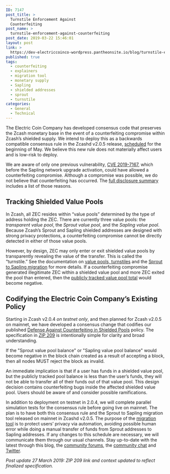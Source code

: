 ```yaml
---
ID: 7147
post_title: >
  Turnstile Enforcement Against
  Counterfeiting
post_name: >
  turnstile-enforcement-against-counterfeiting
post_date: 2019-03-22 15:46:01
layout: post
link: >
  https://dev-electriccoinco-wordpress.pantheonsite.io/blog/turnstile-enforcement-against-counterfeiting/
published: true
tags:
  - counterfeiting
  - explainers
  - migration tool
  - monetary supply
  - Sapling
  - shielded addresses
  - sprout
  - turnstile
categories:
  - General
  - Technical
---
```

<!-- wp:paragraph -->
<p>The Electric Coin Company has developed consensus code that preserves the Zcash monetary base in the event of a counterfeiting compromise within Zcash’s shielded supply. We intend to deploy this as a backwards compatible consensus rule in the Zcashd v2.0.5 release, <a href="https://z.cash/support/schedule/">scheduled</a> for the beginning of May. We believe this new rule does not materially affect users and is low-risk to deploy.<br /></p>
<!-- /wp:paragraph -->
<!-- wp:paragraph -->
<p>We are aware of only one previous vulnerability, <a href="https://z.cash/blog/zcash-counterfeiting-vulnerability-successfully-remediated/">CVE 2019-7167</a>, which before the Sapling network upgrade activation, could have allowed a counterfeiting compromise. Although a compromise was possible, we do not believe that counterfeiting has occurred. The <a href="https://z.cash/blog/zcash-counterfeiting-vulnerability-successfully-remediated/#summary">full disclosure summary</a> includes a list of those reasons.</p>
<!-- /wp:paragraph -->
<!-- wp:heading -->
<h2>Tracking Shielded Value Pools</h2>
<!-- /wp:heading -->
<!-- wp:paragraph -->
<p>In Zcash, all ZEC resides within “value pools” determined by the type of address holding the ZEC. There are currently three value pools: the <em>transparent value pool</em>, the <em>Sprout value pool</em>, and the <em>Sapling value pool</em>. Because Zcash’s Sprout and Sapling shielded addresses are designed with strong privacy protections, a counterfeiting compromise cannot be directly detected in either of those value pools.<br /></p>
<!-- /wp:paragraph -->
<!-- wp:paragraph -->
<p>However, by design, ZEC may only enter or exit shielded value pools by transparently revealing the value of the transfer. This is called the “turnstile.” See the documentation on <a href="https://zcash.readthedocs.io/en/latest/rtd_pages/addresses.html#value-pools">value pools, turnstiles</a> and the <a href="https://zcash.readthedocs.io/en/latest/rtd_pages/sapling_turnstile.html">Sprout to Sapling migration</a> for more details. If a counterfeiting compromise generated illegitimate ZEC within a shielded value pool and more ZEC exited the pool than entered, then the <a href="https://zcha.in/statistics/network">publicly tracked value pool total</a> would become negative. </p>
<!-- /wp:paragraph -->
<!-- wp:heading -->
<h2>Codifying the Electric Coin Company’s Existing Policy</h2>
<!-- /wp:heading -->
<!-- wp:paragraph -->
<p>Starting in Zcash v2.0.4 <em>on testnet only</em>, and then planned for Zcash v2.0.5 on mainnet, we have developed a consensus change that codifies our published <a href="https://z.cash/blog/defense-against-counterfeiting-in-shielded-pools/">Defense Against Counterfeiting in Shielded Pools</a> policy. The specification in <a rel="noreferrer noopener" aria-label=" (opens in a new tab)" href="https://github.com/zcash/zips/blob/master/zip-0209.rst" target="_blank">ZIP 209</a> is intentionally simple for clarity and broad understanding.</p>
<!-- /wp:paragraph -->
<!-- wp:paragraph -->
<p>If the "Sprout value pool balance" or "Sapling value pool balance" would become negative in the block chain created as a result of accepting a block, then all nodes MUST reject the block as invalid.</p>
<!-- /wp:paragraph -->
<!-- wp:paragraph -->
<p>An immediate implication is that if a user has funds in a shielded value pool, but the publicly tracked pool balance is less than the user’s funds, they will not be able to transfer all of their funds out of that value pool. This design decision contains counterfeiting bugs inside the affected shielded value pool. Users should be aware of and consider possible ramifications.<br /></p>
<!-- /wp:paragraph -->
<!-- wp:paragraph -->
<p>In addition to deployment on testnet in 2.0.4, we will complete parallel simulation tests for the consensus rule before going live on mainnet. The plan is to have both this consensus rule and the Sprout to Sapling migration tool released on mainnet in Zcashd v2.0.5. The purpose of the <a href="https://zcash.readthedocs.io/en/latest/rtd_pages/sapling_turnstile.html#migration-tool">migration tool</a> is to protect users’ privacy via automation, avoiding possible human error while doing a manual transfer of funds from Sprout addresses to Sapling addresses. If any changes to this schedule are necessary, we will communicate them through our usual channels. Stay up-to-date with the latest through this blog, the <a rel="noreferrer noopener" aria-label=" (opens in a new tab)" href="https://forum.zcashcommunity.com/" target="_blank">community forums</a>, the <a rel="noreferrer noopener" aria-label=" (opens in a new tab)" href="https://chat.zcashcommunity.com/" target="_blank">community chat</a> and <a rel="noreferrer noopener" aria-label=" (opens in a new tab)" href="https://twitter.com/electriccoinco" target="_blank">Twitter</a>.</p>
<!-- /wp:paragraph -->
<!-- wp:paragraph -->
<p><em>Post update 27 March 2019: ZIP 209 link and context updated to reflect finalized specification.</em></p>
<!-- /wp:paragraph -->